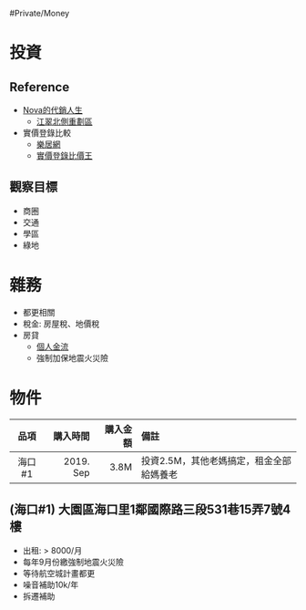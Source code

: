 #Private/Money

# 投資

## Reference

* [Nova的代銷人生](https://www.youtube.com/channel/UC201CK4Dk3hXKLe6mm-Ud4A/videos)
	* [江翠北側重劃區](https://www.youtube.com/watch?v=IP4ZrJodXeI)
* 實價登錄比較
	* [樂居網](https://www.leju.com.tw/)
	* [實價登錄比價王](https://www.houseprice.tw/)
		

## 觀察目標
* 商圈
* 交通
* 學區
* 綠地

# 雜務

* 都更相關
* 稅金: 房屋稅、地價稅
* 房貸
    * [個人金流](個人金流.md)
    * 強制加保地震火災險

# 物件

| 品項 | 購入時間 |購入金額| 備註 |
| :----: | ----: | ----: | :---- |
| 海口#1 | 2019. Sep | 3.8M | 投資2.5M，其他老媽搞定，租金全部給媽養老 |

## (海口#1) 大園區海口里1鄰國際路三段531巷15弄7號4樓

* 出租: > 8000/月
* 每年9月份繳強制地震火災險
* 等待航空城計畫都更
* 噪音補助10k/年
* 拆遷補助